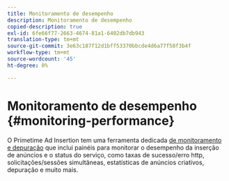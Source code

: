 ```yaml
---
title: Monitoramento de desempenho
description: Monitoramento de desempenho
copied-description: true
exl-id: 6fe66f77-2663-4674-81a1-6402db7db943
translation-type: tm+mt
source-git-commit: 3e63c187f12d1bff53370bbcde4d6a77f58f3b4f
workflow-type: tm+mt
source-wordcount: '45'
ht-degree: 0%

---
```


# Monitoramento de desempenho {#monitoring-performance}

O Primetime Ad Insertion tem uma ferramenta dedicada [de monitoramento e depuração](https://ssai.console.primetime.adobe.com/) que inclui painéis para monitorar o desempenho da inserção de anúncios e o status do serviço, como taxas de sucesso/erro http, solicitações/sessões simultâneas, estatísticas de anúncios criativos, depuração e muito mais.
